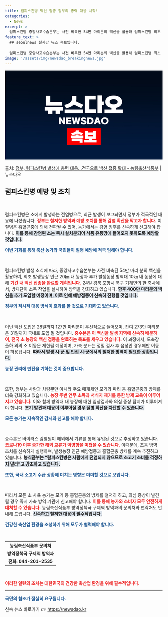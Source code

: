 ```yaml
---
title: 럼피스킨병 백신 접종 정부의 총력 대응 시작!
categories:
  - News
excerpt: >
  럼피스킨병 중앙사고수습본부는 사전 비축한 54만 마리분의 백신을 활용해 럼피스킨병 최초 발생농장 인근 20㎞…
feature_text: >
  ## seoulnews 실시간 뉴스 속보입니다.

  럼피스킨병 중앙사고수습본부는 사전 비축한 54만 마리분의 백신을 활용해 럼피스킨병 최초 발생농장 인근 20㎞…
image: '/assets/img/newsdao_breakingnews.jpg'
---
```


![뉴스다오 속보](/assets/img/newsdao_breakingnews.jpg)

<p>출처: <a href="https://newsdao.kr/2297" rel="dofollow">정부, 럼피스킨병 발생에 총력 대응…전국으로 백신 접종 확대 - 농림축산식품부</a> | 뉴스다오</p>

<h2 data-ke-size="size26">럼피스킨병 예방 및 조치</h2>

<p data-ke-size="size16">&nbsp;</p>

럼피스킨병은 소에게 발생하는 전염병으로, 최근 발생이 보고되면서 정부가 적극적인 대응에 나섰습니다. <b><span style="color: #ee2323;">정부는 철저한 방역과 예방 조치를 통해 감염 확산을 막고자 합니다.</span></b> 이 질병은 흡혈곤충에 의해 전파될 수 있어, 농가에서는 감염 징후를 신속하게 신고해야 합니다. 
<b><span style="background-color: #21538527;">이를 통해 감염된 소는 즉시 살처분되어 식품 유통망에 들어오지 못하도록 예방할 것입니다.</span></b> 

 <b><span style="color: #1a5490;">이번 기회를 통해 축산 농가와 국민들이 질병 예방에 적극 임해야 합니다.</span></b>

<p data-ke-size="size16">&nbsp;</p>

럼피스킨병 발생 소식에 따라, 중앙사고수습본부는 사전 비축된 54만 마리 분의 백신을 활용하여, 최초 발생농장 인근 20㎞ 내 농장과 추가 발생농장 방역대 10㎞ 내 농장에 대해 <b><span style="color: #ee2323;">기간 내 백신 접종을 완료할 계획입니다.</span></b>  24일 경북 포항시 북구 기계면의 한 축사에서, 방재단이 소독 작업을 실시하여 방역을 강화하고 있습니다. 
<b><span style="background-color: #21538527;">향후 400만 마리분의 백신을 추가 도입할 예정이며, 이로 인해 예방접종이 신속히 진행될 것입니다.</span></b>

<b><span style="color: #1a5490;">정부의 적시적 대응 방식이 효과를 볼 것으로 기대하고 있습니다.</span></b>

<p data-ke-size="size16">&nbsp;</p>

이번 백신 도입은 28일까지 127만 마리분이 우선적으로 들어오며, 잔여 273만 마리분은 31일까지 국내로 도입 될 것입니다. <b><span style="color: #ee2323;">중수본은 이 백신을 발생 지역에 신속히 배분하여, 전국 소 농장의 백신 접종을 완료하는 목표를 세우고 있습니다.</span></b>
이 과정에서, 도축장 출하 외의 소 이동은 제한될 예정이며, 가축 분뇨는 정밀 검사 후 음성인 경우에만 이동이 허용됩니다. 
<b><span style="background-color: #21538527;">따라서 발생 시·군 및 인접 시·군에서의 철저한 방역이 필요한 상황입니다.</span></b> 

<b><span style="color: #1a5490;">농장 관리에 만전을 기하는 것이 중요합니다.</span></b>

<p data-ke-size="size16">&nbsp;</p>

또한, 정부는 사람과 차량뿐만 아니라 주요 매개체인 모기와 파리 등 흡혈곤충의 방제를 더욱 강화하고 있습니다. <b><span style="color: #ee2323;">농장 주변 연무 소독과 서식지 제거를 통한 방제 교육이 이루어지고 있습니다.</span></b>
이와 함께 방역대 내 농장에 대한 임상검사와 의심 증상 탐지가 이루어져야 합니다.
<b><span style="background-color: #21538527;">조기 발견과 대응이 이루어질 경우 질병 확산을 차단할 수 있습니다.</span></b>

<b><span style="color: #1a5490;">모든 농가는 지속적인 감시와 신고를 해야 합니다.</span></b>

<p data-ke-size="size16">&nbsp;</p>

중수본은 바이러스 감염원이 해외에서 기류를 통해 유입된 것으로 추정하고 있습니다. <b><span style="color: #ee2323;">코로나19 이후 증가한 해외 교류가 악영향을 미쳤을 수 있습니다.</span></b> 이때문에, 초동 방역 조치를 신속하게 실행하며, 발생농장 인근 예방접종과 흡혈곤충 방제를 계속 추진하고 있습니다. 
<b><span style="background-color: #21538527;">농식품부는 “람피스킨병은 사람에게 전염되지 않으므로 소고기 소비를 걱정하지 말라”고 강조하고 있습니다.</span></b>

<b><span style="color: #1a5490;">또한, 국내 소고기 수급 상황에 미치는 영향은 미미할 것으로 보입니다.</span></b>

<p data-ke-size="size16">&nbsp;</p>

따라서 모든 소 사육 농가는 모기 등 흡혈곤충의 방제를 철저히 하고, 의심 증상이 발견될 경우 즉시 가축 방역 기관에 신고해야 합니다. <b><span style="color: #ee2323;">이를 통해 농가와 소비자 모두 안전하게 대처할 수 있습니다.</span></b> 
농림축산식품부 방역정책국 구제역 방역과의 문의처와 연락처도 안내해 드립니다. 
<b><span style="background-color: #21538527;">신속하고 철저한 대응이 필수적입니다.</span></b>

<b><span style="color: #1a5490;">건강한 축산업 환경을 조성하기 위해 모두가 협력해야 합니다.</span></b>

<p data-ke-size="size16">&nbsp;</p>

<table>
    <tr>
        <td style="text-align: center; height: 17px;"><b>농림축산식품부 문의처</b></td>
    </tr>
    <tr>
        <td style="text-align: center; height: 17px;"><b>방역정책국 구제역 방역과</b></td>
    </tr>
    <tr>
        <td style="text-align: center; height: 17px;"><b>전화: 044-201-2535</b></td>
    </tr>
</table>

<p data-ke-size="size16">&nbsp;</p>

<b><span style="color: #ee2323;">이러한 일련의 조치는 대한민국의 건강한 축산업 환경을 위해 필수적입니다.</span></b>
<hr />
<b><span style="color: #1a5490;">국민의 협조가 절실히 요구됩니다.</span></b> 

신속 뉴스 바로가기 👉 <a href="https://newsdao.kr" rel="dofollow">https://newsdao.kr</a>


